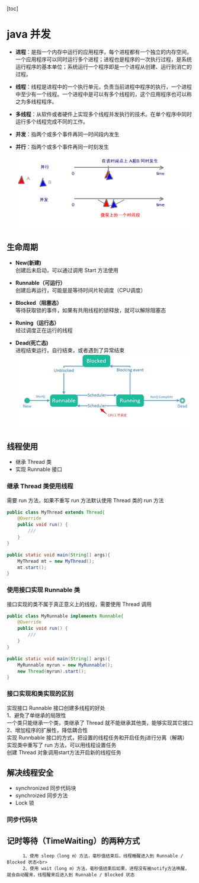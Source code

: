 [toc]
# java 并发
- **进程**：是指一个内存中运行的应用程序，每个进程都有一个独立的内存空间，一个应用程序可以同时运行多个进程；进程也是程序的一次执行过程，是系统运行程序的基本单位；系统运行一个程序即是一个进程从创建、运行到消亡的过程。
- **线程**：线程是进程中的一个执行单元，负责当前进程中程序的执行，一个进程中至少有一个线程。一个进程中是可以有多个线程的，这个应用程序也可以称之为多线程程序。 


- **多线程**：从软件或者硬件上实现多个线程并发执行的技术。在单个程序中同时运行多个线程完成不同的工作。


- **并发**：指两个或多个事件再同一时间段内发生 <br >
- **并行**：指两个或多个事件再同一时刻发生 <br >
![Thread-并行与并发.png](./img/java/Thread-并行与并发.png)


## 生命周期
- **New(新建)** <br >
创建后未启动，可以通过调用 Start 方法使用

- **Runnable（可运行）** <br >
创建后再运行，可能是是等待时间片轮调度（CPU调度）

- **Blocked（阻塞态）** <br >
等待获取锁的事件，如果有共用线程的锁释放，就可以解除阻塞态
- **Runing（运行态）** <br >
经过调度正在运行的线程
- **Dead(死亡态)** <br>
进程结束运行，自行结束，或者遇到了异常结束
![Thread-生命周期.png](./img/java/Thread-生命周期.png)


## 线程使用
- 继承 Thread 类
- 实现 Runnable 接口 

### 继承 Thread 类使用线程
需要 run 方法，如果不重写 run 方法默认使用 Thread 类的 run 方法
```java
public class MyThread extends Thread{
    @Override
    public void run() {
        ///
    }
}
```

```java
public static void main(String[] args){
    MyThread mt = new MyThread();
    mt.start();
}
```

### 使用接口实现 Runnable 类
接口实现的类不属于真正意义上的线程，需要使用 Thread 调用

```java
public class MyRunnable implements Runnable{
    @Override
    public void run() {
        ///
    }
}
```

```java
public static void main(String[] args){
    MyRunnable myrun = new MyRunnable();
    new Thread(myrun).start();
}
```

### 接口实现和类实现的区别
实现接口 Runnable 接口创建多线程的好处  <br >
        1、避免了单继承的局限性 <br >
            一个类只能继承一个类，类继承了 Thread 就不能继承其他类，能够实现其它接口 <br >
        2、增加程序的扩展性，降低耦合性<br >
            实现 Runnbable 接口的方式，把设置的线程任务和开启任务j进行分离（解耦）<br >
            实现类中重写了 run 方法，可以用线程设置任务<br >
            创建 Thread 对象调用start方法开启新的线程任务<br >


## 解决线程安全
- synchronized 同步代码块
- synchroized 同步方法
- Lock 锁

### 同步代码块


## 记时等待（TimeWaiting）的两种方式 <br>
          1、使用 sleep（long m）方法，毫秒值结束后，线程睡醒进入到 Runnable / Blocked 状态<br>
          2、使用 wait（long m）方法，毫秒值结束后如果，进程没有被notify方法唤醒，就会自动醒来，线程醒来后进入到 Runnable / Blocked 状态
